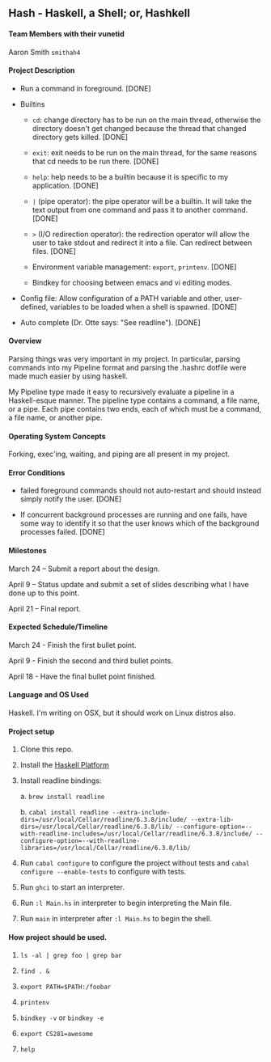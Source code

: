 ## Hash - Haskell, a Shell; or, Hashkell

#### Team Members with their vunetid

Aaron Smith `smithah4`

#### Project Description

- Run a command in foreground. [DONE]

- Builtins

  - `cd`: change directory has to be run on the main thread, otherwise the
    directory doesn't get changed because the thread that changed directory
    gets killed. [DONE]

  - `exit`: exit needs to be run on the main thread, for the same reasons that
    cd needs to be run there. [DONE]

  - `help`: help needs to be a builtin because it is specific to my
    application. [DONE]

  - `|` (pipe operator): the pipe operator will be a builtin. It will take the
    text output from one command and pass it to another command. [DONE]

  - `>` (I/O redirection operator): the redirection operator will allow the
    user to take stdout and redirect it into a file. Can redirect between
    files. [DONE]

  - Environment variable management: `export`, `printenv`. [DONE]

  - Bindkey for choosing between emacs and vi editing modes.

- Config file: Allow configuration of a PATH variable and other, user-defined,
  variables to be loaded when a shell is spawned. [DONE]

- Auto complete (Dr. Otte says: "See readline"). [DONE]

#### Overview

Parsing things was very important in my project. In particular, parsing
commands into my Pipeline format and parsing the .hashrc dotfile were made much
easier by using haskell.

My Pipeline type made it easy to recursively evaluate a pipeline in
a Haskell-esque manner. The pipeline type contains a command, a file name, or
a pipe. Each pipe contains two ends, each of which must be a command, a file
name, or another pipe.

#### Operating System Concepts

Forking, exec'ing, waiting, and piping are all present in my project.

#### Error Conditions

- failed foreground commands should not auto-restart and should instead simply
  notify the user. [DONE]

- If concurrent background processes are running and one fails, have some way
  to identify it so that the user knows which of the background processes
  failed. [DONE]

#### Milestones

March 24 – Submit a report about the design.

April 9 – Status update and submit a set of slides describing what I have done
up to this point.

April 21 – Final report.

#### Expected Schedule/Timeline

March 24 - Finish the first bullet point.

April 9 - Finish the second and third bullet points.

April 18 - Have the final bullet point finished.

#### Language and OS Used

Haskell. I'm writing on OSX, but it should work on Linux distros also.

#### Project setup

1. Clone this repo.

2. Install the [Haskell Platform](https://www.haskell.org/platform/)

4. Install readline bindings: 

    a. `brew install readline`

    b. `cabal install readline
    --extra-include-dirs=/usr/local/Cellar/readline/6.3.8/include/
    --extra-lib-dirs=/usr/local/Cellar/readline/6.3.8/lib/
    --configure-option=--with-readline-includes=/usr/local/Cellar/readline/6.3.8/include/
    --configure-option=--with-readline-libraries=/usr/local/Cellar/readline/6.3.8/lib/`

5. Run `cabal configure` to configure the project without tests and `cabal
   configure --enable-tests` to configure with tests.

6. Run `ghci` to start an interpreter.

7. Run `:l Main.hs` in interpreter to begin interpreting the Main file.

8. Run `main` in interpreter after `:l Main.hs` to begin the shell.

#### How project should be used.

1. `ls -al | grep foo | grep bar`

2. `find . &`

3. `export PATH=$PATH:/foobar`

4. `printenv`

5. `bindkey -v` or `bindkey -e`

6. `export CS281=awesome`

7. `help`
